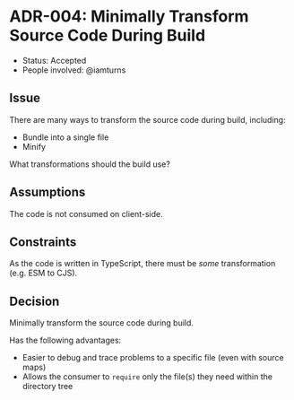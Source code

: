 # ADR-004: Minimally Transform Source Code During Build

- Status: Accepted
- People involved: @iamturns

## Issue

There are many ways to transform the source code during build, including:

- Bundle into a single file
- Minify

What transformations should the build use?

## Assumptions

The code is not consumed on client-side.

## Constraints

As the code is written in TypeScript, there must be _some_ transformation (e.g. ESM to CJS).

## Decision

Minimally transform the source code during build.

Has the following advantages:

- Easier to debug and trace problems to a specific file (even with source maps)
- Allows the consumer to `require` only the file(s) they need within the directory tree
